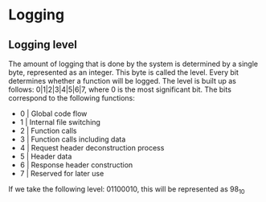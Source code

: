 # Logging

## Logging level
The amount of logging that is done by the system is determined by a single byte, represented as an integer. This byte is called the level. Every bit determines whether a function will be logged. The level is built up as follows: 0|1|2|3|4|5|6|7, where 0 is the most significant bit. The bits correspond to the following functions:

* 0 | Global code flow
* 1 | Internal file switching
* 2 | Function calls
* 3 | Function calls including data
* 4 | Request header deconstruction process
* 5 | Header data
* 6 | Response header construction
* 7 | Reserved for later use

If we take the following level: 01100010, this will be represented as 98<sub>10</sub>
